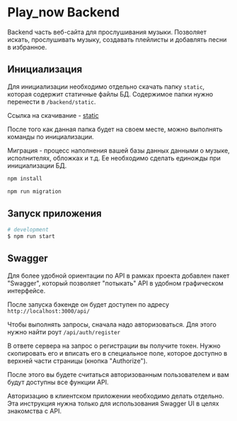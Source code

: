 # Play_now Backend

Backend часть веб-сайта для прослушивания музыки. Позволяет искать,
прослушивать музыку, создавать плейлисты и добавлять песни в избранное.

## Инициализация

Для инициализации необходимо отдельно скачать папку `static`, которая
содержит статичные файлы БД. Содержимое папки нужно перенести в
`/backend/static`.

Ссылка на скачивание -
[static](https://drive.google.com/drive/folders/1XM5FBm_3k-J4NVaOWumO7-rqiXJtwX92?usp=sharing)

После того как данная папка будет на своем месте, можно выполнять
команды по инициализации.

Миграция - процесс наполнения вашей базы данных данными о музыке,
исполнителях, обложках и т.д. Ее необходимо сделать единожды при
инициализации БД.

```bash
npm install

npm run migration
```

## Запуск приложения

```bash
# development
$ npm run start
```

## Swagger

Для более удобной ориентации по API в рамках проекта добавлен пакет
"Swagger", который позволяет "потыкать" API в удобном графическом
интерфейсе.

После запуска бэкенде он будет доступен по адресу
`http://localhost:3000/api/`

Чтобы выполнять запросы, сначала надо авторизоваться. Для этого нужно
найти роут `/api/auth/register`

В ответе сервера на запрос о регистрации вы получите токен.
Нужно скопировать его и вписать его в специальное поле, которое
доступно в верхней части страницы (кнопка "Authorize").

После этого вы будете считаться авторизованным пользователем и вам
будут доступны все функции API.

Авторизацию в клиентском приложении необходимо делать отдельно.
Эта инструкция нужна только для использования Swagger UI в целях
знакомства с API.

